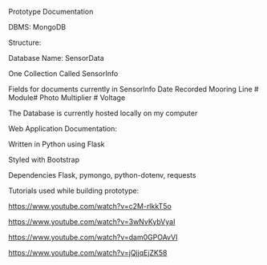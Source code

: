 Prototype Documentation 

DBMS: MongoDB

Structure: 

  Database Name: SensorData 

  One Collection Called SensorInfo

 Fields for documents currently in SensorInfo
    Date Recorded
    Mooring Line #
    Module#
    Photo Multiplier #
    Voltage

The Database is currently hosted locally on my computer

Web Application Documentation:

Written in Python using Flask

Styled with Bootstrap

Dependencies Flask, pymongo, python-dotenv, requests 

Tutorials used while building prototype:

  https://www.youtube.com/watch?v=c2M-rlkkT5o

  https://www.youtube.com/watch?v=3wNvKybVyaI

  https://www.youtube.com/watch?v=dam0GPOAvVI

  https://www.youtube.com/watch?v=jQjjqEjZK58


    
  
